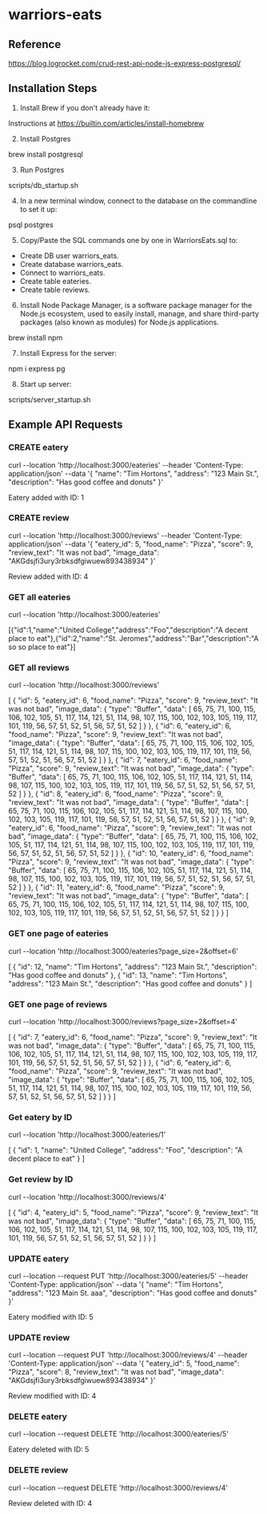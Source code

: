 # warriors-eats

## Reference
https://blog.logrocket.com/crud-rest-api-node-js-express-postgresql/

## Installation Steps

1. Install Brew if you don't already have it:
   
Instructions at https://builtin.com/articles/install-homebrew

2. Install Postgres
   
brew install postgresql

3. Run Postgres
   
scripts/db_startup.sh

4. In a new terminal window, connect to the database on the commandline to set it up:

psql postgres

5. Copy/Paste the SQL commands one by one in WarriorsEats.sql to:

- Create DB user warriors_eats.
- Create database warriors_eats.
- Connect to warriors_eats.
- Create table eateries.
- Create table reviews.

6. Install Node Package Manager, is a software package manager for the Node.js ecosystem, used to easily install, manage, and share third-party packages (also known as modules) for Node.js applications.

brew install npm

7. Install Express for the server:

npm i express pg

8. Start up server:
   
scripts/server_startup.sh

## Example API Requests

### CREATE eatery
curl --location 'http://localhost:3000/eateries'
--header 'Content-Type: application/json'
--data '{ "name": "Tim Hortons", "address": "123 Main St.", "description": "Has good coffee and donuts" }'

Eatery added with ID: 1

### CREATE review

curl --location 'http://localhost:3000/reviews'
--header 'Content-Type: application/json'
--data '{ "eatery_id": 5, "food_name": "Pizza", "score": 9, "review_text": "It was not bad", "image_data": "AKGdsjfi3ury3rbksdfgiwuew893438934" }'

Review added with ID: 4

### GET all eateries

curl --location 'http://localhost:3000/eateries'

[{"id":1,"name":"United College","address":"Foo","description":"A decent place to eat"},{"id":2,"name":"St. Jeromes","address":"Bar","description":"A so so place to eat"}]

### GET all reviews

curl --location 'http://localhost:3000/reviews'

[
    {
        "id": 5,
        "eatery_id": 6,
        "food_name": "Pizza",
        "score": 9,
        "review_text": "It was not bad",
        "image_data": {
            "type": "Buffer",
            "data": [
                65,
                75,
                71,
                100,
                115,
                106,
                102,
                105,
                51,
                117,
                114,
                121,
                51,
                114,
                98,
                107,
                115,
                100,
                102,
                103,
                105,
                119,
                117,
                101,
                119,
                56,
                57,
                51,
                52,
                51,
                56,
                57,
                51,
                52
            ]
        }
    },
    {
        "id": 6,
        "eatery_id": 6,
        "food_name": "Pizza",
        "score": 9,
        "review_text": "It was not bad",
        "image_data": {
            "type": "Buffer",
            "data": [
                65,
                75,
                71,
                100,
                115,
                106,
                102,
                105,
                51,
                117,
                114,
                121,
                51,
                114,
                98,
                107,
                115,
                100,
                102,
                103,
                105,
                119,
                117,
                101,
                119,
                56,
                57,
                51,
                52,
                51,
                56,
                57,
                51,
                52
            ]
        }
    },
    {
        "id": 7,
        "eatery_id": 6,
        "food_name": "Pizza",
        "score": 9,
        "review_text": "It was not bad",
        "image_data": {
            "type": "Buffer",
            "data": [
                65,
                75,
                71,
                100,
                115,
                106,
                102,
                105,
                51,
                117,
                114,
                121,
                51,
                114,
                98,
                107,
                115,
                100,
                102,
                103,
                105,
                119,
                117,
                101,
                119,
                56,
                57,
                51,
                52,
                51,
                56,
                57,
                51,
                52
            ]
        }
    },
    {
        "id": 8,
        "eatery_id": 6,
        "food_name": "Pizza",
        "score": 9,
        "review_text": "It was not bad",
        "image_data": {
            "type": "Buffer",
            "data": [
                65,
                75,
                71,
                100,
                115,
                106,
                102,
                105,
                51,
                117,
                114,
                121,
                51,
                114,
                98,
                107,
                115,
                100,
                102,
                103,
                105,
                119,
                117,
                101,
                119,
                56,
                57,
                51,
                52,
                51,
                56,
                57,
                51,
                52
            ]
        }
    },
    {
        "id": 9,
        "eatery_id": 6,
        "food_name": "Pizza",
        "score": 9,
        "review_text": "It was not bad",
        "image_data": {
            "type": "Buffer",
            "data": [
                65,
                75,
                71,
                100,
                115,
                106,
                102,
                105,
                51,
                117,
                114,
                121,
                51,
                114,
                98,
                107,
                115,
                100,
                102,
                103,
                105,
                119,
                117,
                101,
                119,
                56,
                57,
                51,
                52,
                51,
                56,
                57,
                51,
                52
            ]
        }
    },
    {
        "id": 10,
        "eatery_id": 6,
        "food_name": "Pizza",
        "score": 9,
        "review_text": "It was not bad",
        "image_data": {
            "type": "Buffer",
            "data": [
                65,
                75,
                71,
                100,
                115,
                106,
                102,
                105,
                51,
                117,
                114,
                121,
                51,
                114,
                98,
                107,
                115,
                100,
                102,
                103,
                105,
                119,
                117,
                101,
                119,
                56,
                57,
                51,
                52,
                51,
                56,
                57,
                51,
                52
            ]
        }
    },
    {
        "id": 11,
        "eatery_id": 6,
        "food_name": "Pizza",
        "score": 9,
        "review_text": "It was not bad",
        "image_data": {
            "type": "Buffer",
            "data": [
                65,
                75,
                71,
                100,
                115,
                106,
                102,
                105,
                51,
                117,
                114,
                121,
                51,
                114,
                98,
                107,
                115,
                100,
                102,
                103,
                105,
                119,
                117,
                101,
                119,
                56,
                57,
                51,
                52,
                51,
                56,
                57,
                51,
                52
            ]
        }
    }
]

### GET one page of eateries

curl --location 'http://localhost:3000/eateries?page_size=2&offset=6'

[
    {
        "id": 12,
        "name": "Tim Hortons",
        "address": "123 Main St.",
        "description": "Has good coffee and donuts"
    },
    {
        "id": 13,
        "name": "Tim Hortons",
        "address": "123 Main St.",
        "description": "Has good coffee and donuts"
    }
]

### GET one page of reviews

curl --location 'http://localhost:3000/reviews?page_size=2&offset=4'

[
    {
        "id": 7,
        "eatery_id": 6,
        "food_name": "Pizza",
        "score": 9,
        "review_text": "It was not bad",
        "image_data": {
            "type": "Buffer",
            "data": [
                65,
                75,
                71,
                100,
                115,
                106,
                102,
                105,
                51,
                117,
                114,
                121,
                51,
                114,
                98,
                107,
                115,
                100,
                102,
                103,
                105,
                119,
                117,
                101,
                119,
                56,
                57,
                51,
                52,
                51,
                56,
                57,
                51,
                52
            ]
        }
    },
    {
        "id": 6,
        "eatery_id": 6,
        "food_name": "Pizza",
        "score": 9,
        "review_text": "It was not bad",
        "image_data": {
            "type": "Buffer",
            "data": [
                65,
                75,
                71,
                100,
                115,
                106,
                102,
                105,
                51,
                117,
                114,
                121,
                51,
                114,
                98,
                107,
                115,
                100,
                102,
                103,
                105,
                119,
                117,
                101,
                119,
                56,
                57,
                51,
                52,
                51,
                56,
                57,
                51,
                52
            ]
        }
    }
]

### Get eatery by ID

curl --location 'http://localhost:3000/eateries/1'

[ { "id": 1, "name": "United College", "address": "Foo", "description": "A decent place to eat" } ]

### Get review by ID

curl --location 'http://localhost:3000/reviews/4'

[ { "id": 4, "eatery_id": 5, "food_name": "Pizza", "score": 9, "review_text": "It was not bad", "image_data": { "type": "Buffer", "data": [ 65, 75, 71, 100, 115, 106, 102, 105, 51, 117, 114, 121, 51, 114, 98, 107, 115, 100, 102, 103, 105, 119, 117, 101, 119, 56, 57, 51, 52, 51, 56, 57, 51, 52 ] } } ]

### UPDATE eatery

curl --location --request PUT 'http://localhost:3000/eateries/5'
--header 'Content-Type: application/json'
--data '{ "name": "Tim Hortons", "address": "123 Main St. aaa", "description": "Has good coffee and donuts" }'

Eatery modified with ID: 5

### UPDATE review

curl --location --request PUT 'http://localhost:3000/reviews/4'
--header 'Content-Type: application/json'
--data '{ "eatery_id": 5, "food_name": "Pizza", "score": 8, "review_text": "It was not bad", "image_data": "AKGdsjfi3ury3rbksdfgiwuew893438934" }'

Review modified with ID: 4

### DELETE eatery

curl --location --request DELETE 'http://localhost:3000/eateries/5'

Eatery deleted with ID: 5

### DELETE review

curl --location --request DELETE 'http://localhost:3000/reviews/4'

Review deleted with ID: 4
